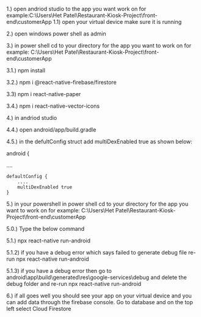 1.) open andriod studio to the app you want work on for example:C:\Users\Het Patel\Restaurant-Kiosk-Project\front-end\customerApp
  1.1) open your virtual device make sure it is running

2.) open windows power shell as admin

3.) in power shell cd to your directory for the app you want to work on for example: C:\Users\Het Patel\Restaurant-Kiosk-Project\front-end\customerApp
  
  3.1.) npm install
  
  3.2.) npm i @react-native-firebase/firestore
  
  3.3)  npm i react-native-paper
  
  3.4.) npm i react-native-vector-icons

4.) in andriod studio
 
 4.4.) open android/app/build.gradle
 
 4.5.) in the defultConfig struct add multiDexEnabled true as shown below:

android {

....

    defaultConfig {
        ....
        multiDexEnabled true
    }
  
5.) in your powershell 
in power shell cd to your directory for the app you want to work on for example: C:\Users\Het Patel\Restaurant-Kiosk-Project\front-end\customerApp
  
  5.0.) Type the below command
  
  5.1.) npx react-native run-android
  
  5.1.2) if you have a debug error which says failed to generate debug file re-run npx react-native run-android
  
  5.1.3) if you have a debug error then go to android\app\build\generated\res\google-services\debug and delete the debug folder and re-run npx react-native run-android

6.) if all goes well you should see your app on your virtual device and you can add data through the firebase console. Go to database and on the top left select Cloud Firestore
